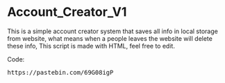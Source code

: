 # Account_Creator_V1
This is a simple account creator system that saves all info in local storage from website, what means when a people leaves the website will delete these info, This script is made with HTML, feel free to edit.

Code: 
<pre>
https://pastebin.com/69G08igP
